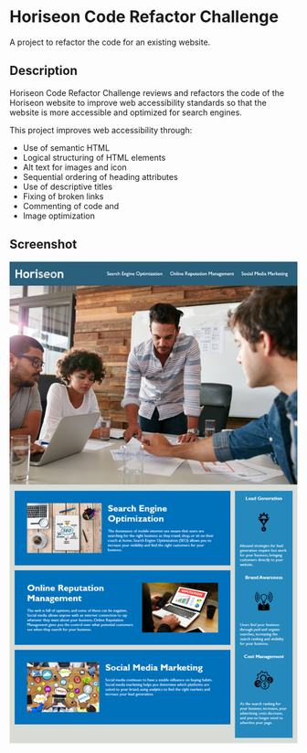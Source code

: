 # Horiseon Code Refactor Challenge
A project to refactor the code for an existing website.

## Description
Horiseon Code Refactor Challenge reviews and refactors the code of the Horiseon website to improve web accessibility standards so that the website is more accessible and optimized for search engines.

This project improves web accessibility through:

* Use of semantic HTML
* Logical structuring of HTML elements
* Alt text for images and icon
* Sequential ordering of heading attributes
* Use of descriptive titles
* Fixing of broken links
* Commenting of code and 
* Image optimization

## Screenshot
![Horiseon website homepage](assets/images/horiseon-website-screenshot.png)



